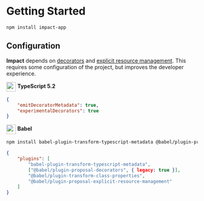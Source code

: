# Getting Started

`npm install impact-app`

## Configuration

**Impact** depends on [decorators](https://www.typescriptlang.org/docs/handbook/decorators.html) and [explicit resource management](https://github.com/tc39/proposal-explicit-resource-management). This requires some configuration of the project, but improves the developer experience.

<img align="center" src="https://github.com/christianalfoni/signalit/assets/3956929/5c4a8b43-27a2-4553-a710-146d94fbc612" width="25"/> **TypeScript 5.2**
```json
{
    "emitDecoratorMetadata": true,
    "experimentalDecorators": true
}
```


<img align="center" src="https://github.com/christianalfoni/signalit/assets/3956929/eb74b1ea-0ff1-4d18-9ba5-97150408ae86" width="25"/> **Babel**
```bash
npm install babel-plugin-transform-typescript-metadata @babel/plugin-proposal-decorators @babel/plugin-proposal-explicit-resource-management @babel/plugin-transform-class-properties --dev
```

```json
{
    "plugins": [
        "babel-plugin-transform-typescript-metadata",
        ["@babel/plugin-proposal-decorators", { legacy: true }],
        "@babel/plugin-transform-class-properties",
        "@babel/plugin-proposal-explicit-resource-management"
    ]
}
```

